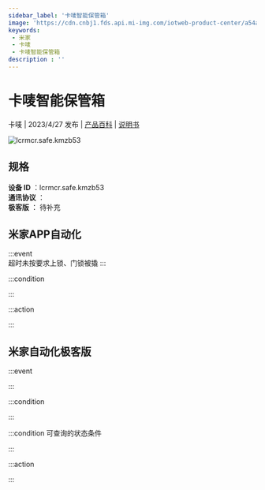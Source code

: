 ```yaml
---
sidebar_label: '卡唛智能保管箱'
image: 'https://cdn.cnbj1.fds.api.mi-img.com/iotweb-product-center/a54aaaf3e0324d2ac0277874bed9d2fd_1677642212332.png?GalaxyAccessKeyId=AKVGLQWBOVIRQ3XLEW&Expires=9223372036854775807&Signature=yK0Mnng1Oec2HKF0TC2I/lpTjeg='
keywords: 
 - 米家
 - 卡唛
 - 卡唛智能保管箱
description : ''
---
```

# 卡唛智能保管箱

卡唛 | 2023/4/27 发布 | [产品百科](https://home.mi.com/webapp/content/baike/product/index.html?model=lcrmcr.safe.kmzb53/) | [说明书](https://home.mi.com/views/introduction.html?model=lcrmcr.safe.kmzb53&region=cn)

![lcrmcr.safe.kmzb53](https://cdn.cnbj1.fds.api.mi-img.com/iotweb-product-center/a54aaaf3e0324d2ac0277874bed9d2fd_1677642212332.png?GalaxyAccessKeyId=AKVGLQWBOVIRQ3XLEW&Expires=9223372036854775807&Signature=yK0Mnng1Oec2HKF0TC2I/lpTjeg=)

## 规格  
> 
**设备 ID** ：lcrmcr.safe.kmzb53  
**通讯协议** ：  
**极客版**  ： 待补充 


## 米家APP自动化  

:::event  
超时未按要求上锁、门锁被撬
:::

:::condition  

:::

:::action   

:::

## 米家自动化极客版  

:::event  

:::

:::condition  

:::

:::condition 可查询的状态条件  

:::

:::action  

:::

        
